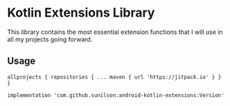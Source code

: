 # Kotlin Extensions Library

This library contains the most essential extension functions that I will use in all my projects going forward.

## Usage

`
allprojects {
		repositories {
			...
			maven { url 'https://jitpack.io' }
		}
	}
`

`implementation 'com.github.sunilson:android-kotlin-extensions:Version'`
